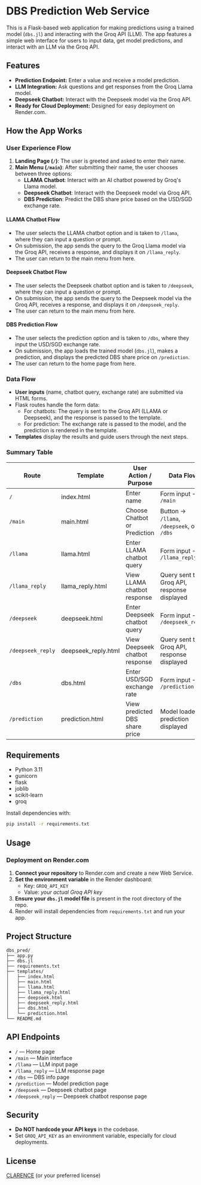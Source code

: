 # DBS Prediction Web Service

This is a Flask-based web application for making predictions using a trained model (`dbs.jl`) and interacting with the Groq API (LLM). The app features a simple web interface for users to input data, get model predictions, and interact with an LLM via the Groq API.

## Features

- **Prediction Endpoint:** Enter a value and receive a model prediction.
- **LLM Integration:** Ask questions and get responses from the Groq Llama model.
- **Deepseek Chatbot:** Interact with the Deepseek model via the Groq API.
- **Ready for Cloud Deployment:** Designed for easy deployment on Render.com.

## How the App Works

### User Experience Flow

1. **Landing Page (`/`)**: The user is greeted and asked to enter their name.
2. **Main Menu (`/main`)**: After submitting their name, the user chooses between three options:
    - **LLAMA Chatbot**: Interact with an AI chatbot powered by Groq's Llama model.
    - **Deepseek Chatbot**: Interact with the Deepseek model via Groq API.
    - **DBS Prediction**: Predict the DBS share price based on the USD/SGD exchange rate.

#### LLAMA Chatbot Flow
- The user selects the LLAMA chatbot option and is taken to `/llama`, where they can input a question or prompt.
- On submission, the app sends the query to the Groq Llama model via the Groq API, receives a response, and displays it on `/llama_reply`.
- The user can return to the main menu from here.

#### Deepseek Chatbot Flow
- The user selects the Deepseek chatbot option and is taken to `/deepseek`, where they can input a question or prompt.
- On submission, the app sends the query to the Deepseek model via the Groq API, receives a response, and displays it on `/deepseek_reply`.
- The user can return to the main menu from here.

#### DBS Prediction Flow
- The user selects the prediction option and is taken to `/dbs`, where they input the USD/SGD exchange rate.
- On submission, the app loads the trained model (`dbs.jl`), makes a prediction, and displays the predicted DBS share price on `/prediction`.
- The user can return to the home page from here.

### Data Flow
- **User inputs** (name, chatbot query, exchange rate) are submitted via HTML forms.
- Flask routes handle the form data:
    - For chatbots: The query is sent to the Groq API (LLAMA or Deepseek), and the response is passed to the template.
    - For prediction: The exchange rate is passed to the model, and the prediction is rendered in the template.
- **Templates** display the results and guide users through the next steps.

### Summary Table

| Route            | Template             | User Action / Purpose                        | Data Flow                                   |
|------------------|----------------------|----------------------------------------------|---------------------------------------------|
| `/`              | index.html           | Enter name                                   | Form input → `/main`                        |
| `/main`          | main.html            | Choose Chatbot or Prediction                 | Button → `/llama`, `/deepseek`, or `/dbs`   |
| `/llama`         | llama.html           | Enter LLAMA chatbot query                    | Form input → `/llama_reply`                 |
| `/llama_reply`   | llama_reply.html     | View LLAMA chatbot response                  | Query sent to Groq API, response displayed  |
| `/deepseek`      | deepseek.html        | Enter Deepseek chatbot query                 | Form input → `/deepseek_reply`              |
| `/deepseek_reply`| deepseek_reply.html  | View Deepseek chatbot response               | Query sent to Groq API, response displayed  |
| `/dbs`           | dbs.html             | Enter USD/SGD exchange rate                  | Form input → `/prediction`                  |
| `/prediction`    | prediction.html      | View predicted DBS share price               | Model loaded, prediction displayed          |

## Requirements

- Python 3.11
- gunicorn
- flask
- joblib
- scikit-learn
- groq

Install dependencies with:
```bash
pip install -r requirements.txt
```

## Usage

### Deployment on Render.com

1. **Connect your repository** to Render.com and create a new Web Service.
2. **Set the environment variable** in the Render dashboard:
    - Key: `GROQ_API_KEY`
    - Value: _your actual Groq API key_
3. **Ensure your `dbs.jl` model file** is present in the root directory of the repo.
4. Render will install dependencies from `requirements.txt` and run your app.

## Project Structure

```
dbs_pred/
├── app.py
├── dbs.jl
├── requirements.txt
├── templates/
│   ├── index.html
│   ├── main.html
│   ├── llama.html
│   ├── llama_reply.html
│   ├── deepseek.html
│   ├── deepseek_reply.html
│   ├── dbs.html
│   └── prediction.html
└── README.md
```

## API Endpoints

- `/` — Home page
- `/main` — Main interface
- `/llama` — LLM input page
- `/llama_reply` — LLM response page
- `/dbs` — DBS info page
- `/prediction` — Model prediction page
- `/deepseek` — Deepseek chatbot page
- `/deepseek_reply` — Deepseek chatbot response page

## Security

- **Do NOT hardcode your API keys** in the codebase.
- Set `GROQ_API_KEY` as an environment variable, especially for cloud deployments.

## License

[CLARENCE](LICENSE) (or your preferred license)